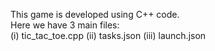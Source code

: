 This game is developed using C++ code.
<br>
Here we have 3 main files: 
<br> 
(i) tic_tac_toe.cpp
(ii) tasks.json
(iii) launch.json
